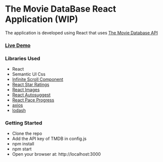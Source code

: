 <h1>The Movie DataBase React Application (WIP)</h1>
<p>The application is developed using React that uses <a href="http://themoviedb.org" target="_blank">The Movie Database API</a></p>
<p><h3><a href="https://tmdb.codewolf.in">Live Demo</a><h3></p>
<p><h3>Libraries Used</h3></p>
<ul>
  <li>React</li>
  <li>Semantic UI Css</li>
  <li><a href="https://github.com/ankeetmaini/react-infinite-scroll-component">Infinite Scroll Component </a></li>
  <li><a href="https://github.com/ekeric13/react-star-ratings">React Star Ratings </a></li>
  <li><a href="https://github.com/ekeric13/react-star-ratings">React Images </a></li>
  <li><a href="https://github.com/moroshko/react-autosuggest">React Autosuggest </a></li>
  <li><a href="https://github.com/xieguanglei/react-pace-progress">React Pace Progress </a></li>
  <li><a href="https://github.com/axios/axios">axios </a></li>
  <li><a href="https://github.com/lodash/lodash">lodash </a></li>
</ul>
<p>
  <h3>Getting Started</h3>
  <ul>
  <li>Clone the repo</li>
  <li>Add the API key of TMDB in config.js</li>
  <li>npm install</li>
  <li>npm start</li>
  <li>Open your browser at: http://localhost:3000</li>
  </ul>
</p>
  
